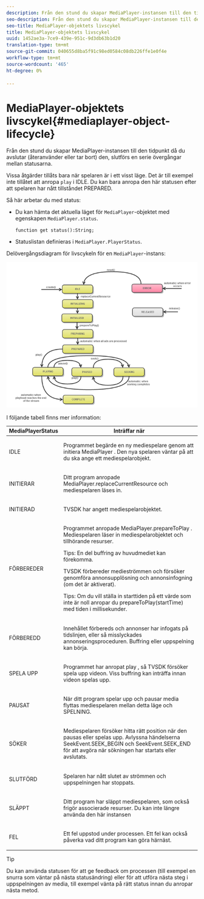 ```yaml
---
description: Från den stund du skapar MediaPlayer-instansen till den tidpunkt då du avslutar (återanvänder eller tar bort) den, slutförs en serie övergångar mellan statusarna.
seo-description: Från den stund du skapar MediaPlayer-instansen till den tidpunkt då du avslutar (återanvänder eller tar bort) den, slutförs en serie övergångar mellan statusarna.
seo-title: MediaPlayer-objektets livscykel
title: MediaPlayer-objektets livscykel
uuid: 1452ae3a-7ce9-439e-951c-9d3db63b1d20
translation-type: tm+mt
source-git-commit: 040655d8ba5f91c98ed0584c08db226ffe1e0f4e
workflow-type: tm+mt
source-wordcount: '465'
ht-degree: 0%

---
```



# MediaPlayer-objektets livscykel{#mediaplayer-object-lifecycle}

Från den stund du skapar MediaPlayer-instansen till den tidpunkt då du avslutar (återanvänder eller tar bort) den, slutförs en serie övergångar mellan statusarna.

Vissa åtgärder tillåts bara när spelaren är i ett visst läge. Det är till exempel inte tillåtet att anropa `play` i IDLE. Du kan bara anropa den här statusen efter att spelaren har nått tillståndet PREPARED.

Så här arbetar du med status:

* Du kan hämta det aktuella läget för `MediaPlayer`-objektet med egenskapen `MediaPlayer.status`.

   ```
   function get status():String;
   ```

* Statuslistan definieras i `MediaPlayer.PlayerStatus`.

Delövergångsdiagram för livscykeln för en `MediaPlayer`-instans:
<!--<a id="fig_1C55DE3F186F4B36AFFDCDE90379534C"></a>-->

![](assets/player-state-transitions-diagram-flash-1_2_web.png)

I följande tabell finns mer information:

<table id="table_426F0093E4214EA88CD72A7796B58DFD"> 
 <thead> 
  <tr> 
   <th colname="col1" class="entry"> <span class="codeph"> MediaPlayerStatus  </span> </th> 
   <th colname="col2" class="entry"> Inträffar när </th> 
  </tr> 
 </thead>
 <tbody> 
  <tr> 
   <td colname="col1"> <span class="codeph"> IDLE  </span> </td> 
   <td colname="col2"> <p> Programmet begärde en ny mediespelare genom att initiera <span class="codeph"> MediaPlayer </span>. Den nya spelaren väntar på att du ska ange ett mediespelarobjekt. </p> </td> 
  </tr> 
  <tr> 
   <td colname="col1"> <span class="codeph"> INITIERAR  </span> </td> 
   <td colname="col2"> <p>Ditt program anropade <span class="codeph"> MediaPlayer.replaceCurrentResource </span> och mediespelaren läses in. </p> </td> 
  </tr> 
  <tr> 
   <td colname="col1"> <span class="codeph"> INITIERAD  </span> </td> 
   <td colname="col2"> <p>TVSDK har angett mediespelarobjektet. </p> </td> 
  </tr> 
  <tr> 
   <td colname="col1"> <span class="codeph"> FÖRBEREDER  </span> </td> 
   <td colname="col2"> <p>Programmet anropade <span class="codeph"> MediaPlayer.prepareToPlay </span>. Mediespelaren läser in mediespelarobjektet och tillhörande resurser. </p> <p>Tips:  En del buffring av huvudmediet kan förekomma. </p> <p>TVSDK förbereder medieströmmen och försöker genomföra annonsupplösning och annonsinfogning (om det är aktiverat). </p> <p>Tips:  Om du vill ställa in starttiden på ett värde som inte är noll anropar du <span class="codeph"> prepareToPlay(startTime) </span> med tiden i millisekunder. </p> </td> 
  </tr> 
  <tr> 
   <td colname="col1"> <span class="codeph"> FÖRBEREDD  </span> </td> 
   <td colname="col2"> <p>Innehållet förbereds och annonser har infogats på tidslinjen, eller så misslyckades annonseringsproceduren. Buffring eller uppspelning kan börja. </p> </td> 
  </tr> 
  <tr> 
   <td colname="col1"> <span class="codeph"> SPELA UPP  </span> </td> 
   <td colname="col2"> <p>Programmet har anropat <span class="codeph"> play </span>, så TVSDK försöker spela upp videon. Viss buffring kan inträffa innan videon spelas upp. </p> </td> 
  </tr> 
  <tr> 
   <td colname="col1"> <span class="codeph"> PAUSAT  </span> </td> 
   <td colname="col2"> <p>När ditt program spelar upp och pausar media flyttas mediespelaren mellan detta läge och SPELNING. </p> </td> 
  </tr> 
  <tr> 
   <td colname="col1"> <span class="codeph"> SÖKER  </span> </td> 
   <td colname="col2"> <p>Mediespelaren försöker hitta rätt position när den pausas eller spelas upp. Avlyssna händelserna <span class="codeph"> SeekEvent.SEEK_BEGIN </span> och <span class="codeph"> SeekEvent.SEEK_END </span> för att avgöra när sökningen har startats eller avslutats. </p> </td> 
  </tr> 
  <tr> 
   <td colname="col1"> <span class="codeph"> SLUTFÖRD  </span> </td> 
   <td colname="col2"> <p>Spelaren har nått slutet av strömmen och uppspelningen har stoppats. </p> </td> 
  </tr> 
  <tr> 
   <td colname="col1"> <span class="codeph"> SLÄPPT  </span> </td> 
   <td colname="col2"> <p>Ditt program har släppt mediespelaren, som också frigör associerade resurser. Du kan inte längre använda den här instansen </p> </td> 
  </tr> 
  <tr> 
   <td colname="col1"> <span class="codeph"> FEL  </span> </td> 
   <td colname="col2"> <p>Ett fel uppstod under processen. Ett fel kan också påverka vad ditt program kan göra härnäst. </p> </td> 
  </tr> 
 </tbody> 
</table>

>[!TIP]
>
>Du kan använda statusen för att ge feedback om processen (till exempel en snurra som väntar på nästa statusändring) eller för att utföra nästa steg i uppspelningen av media, till exempel vänta på rätt status innan du anropar nästa metod.

